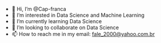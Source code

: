 - 👋 Hi, I’m @Cap-franca
- 👀 I’m interested in Data Science and Machine Learning
- 🌱 I’m currently learning Data Science
- 💞️ I’m looking to collaborate on Data Science
- 📫 How to reach me in my email: fale_2000@yahoo.com.br

<!---
Cap-franca/Cap-franca is a ✨ special ✨ repository because its `README.md` (this file) appears on your GitHub profile.
You can click the Preview link to take a look at your changes.
--->
